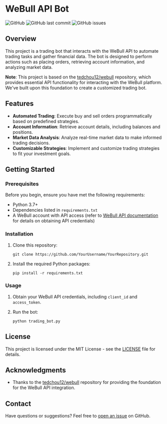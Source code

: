 
# WeBull API Bot

![GitHub](https://img.shields.io/github/license/M1NL1TE/WeBullAPI_Bot)
![GitHub last commit](https://img.shields.io/github/last-commit/M1NL1TE/WeBullAPI_Bot)
![GitHub issues](https://img.shields.io/github/issues-raw/M1NL1TE/WeBullAPI_Bot)

## Overview

This project is a trading bot that interacts with the WeBull API to automate trading tasks and gather financial data. The bot is designed to perform actions such as placing orders, retrieving account information, and analyzing market data.

**Note**: This project is based on the [tedchou12/webull](https://github.com/tedchou12/webull) repository, which provides essential API functionality for interacting with the WeBull platform. We've built upon this foundation to create a customized trading bot.

## Features

- **Automated Trading**: Execute buy and sell orders programmatically based on predefined strategies.
- **Account Information**: Retrieve account details, including balances and positions.
- **Market Data Analysis**: Analyze real-time market data to make informed trading decisions.
- **Customizable Strategies**: Implement and customize trading strategies to fit your investment goals.

## Getting Started

### Prerequisites

Before you begin, ensure you have met the following requirements:

- Python 3.7+
- Dependencies listed in `requirements.txt`
- A WeBull account with API access (refer to [WeBull API documentation](https://developer.webull.com/docs) for details on obtaining API credentials)

### Installation

1. Clone this repository:

   ```shell
   git clone https://github.com/YourUsername/YourRepository.git
   ```

2. Install the required Python packages:

   ```shell
   pip install -r requirements.txt
   ```

### Usage

1. Obtain your WeBull API credentials, including `client_id` and `access_token`.
2. Run the bot:

   ```shell
   python trading_bot.py
   ```

## License

This project is licensed under the MIT License - see the [LICENSE](LICENSE) file for details.

## Acknowledgments

- Thanks to the [tedchou12/webull](https://github.com/tedchou12/webull) repository for providing the foundation for the WeBull API integration.

## Contact

Have questions or suggestions? Feel free to [open an issue](https://github.com/M1NL1TE/WeBullAPI_Bot/issues) on GitHub.

```

